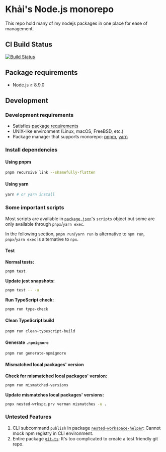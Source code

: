 # Khải's Node.js monorepo

This repo hold many of my nodejs packages in one place for ease of management.

## CI Build Status

[![Build Status](https://travis-ci.org/ksxnodemodules/nodemonorepo.svg?branch=master)](https://travis-ci.org/ksxnodemodules/nodemonorepo)

## Package requirements

* Node.js ≥ 8.9.0

## Development

### Development requirements

* Satisfies [package requirements](#package-requirements)
* UNIX-like environment (Linux, macOS, FreeBSD, etc.)
* Package manager that supports monorepo: [pnpm](https://pnpm.js.org/), [yarn](https://yarnpkg.com/)

### Install dependencies

#### Using pnpm

```sh
pnpm recursive link --shamefully-flatten
```

#### Using yarn

```sh
yarn # or yarn install
```

### Some important scripts

Most scripts are available in [`package.json`](./package.json)'s `scripts` object but some are only available through `pnpx`/`yarn exec`.

In the following section, `pnpm run`/`yarn run` is alternative to `npm run`, `pnpx`/`yarn exec` is alternative to `npx`.

#### Test

**Normal tests:**

```sh
pnpm test
```

**Update jest snapshots:**

```sh
pnpm test -- -u
```

**Run TypeScript check:**

```sh
pnpm run type-check
```

#### Clean TypeScript build

```sh
pnpm run clean-typescript-build
```

#### Generate `.npmignore`

```sh
pnpm run generate-npmignore
```

#### Mismatched local packages' version

**Check for mismatched local packages' version:**

```sh
pnpm run mismatched-versions
```

**Update mismatches local packages' versions:**

```sh
pnpx nested-wrkspc.prv verman mismatches -u .
```

### Untested Features

1. CLI subcommand `publish` in package [`nested-workspace-helper`](./packages/typescript/nested-workspace-helper): Cannot mock npm registry in CLI environment.
2. Entire package [`git-ts`](./packages/typescript/git-ts): It's too complicated to create a test friendly git repo.
